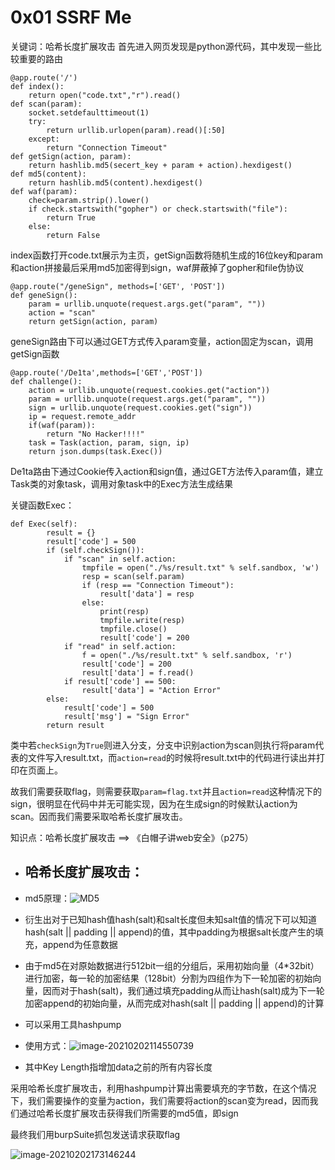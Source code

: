 # 0x01 SSRF Me
关键词：哈希长度扩展攻击
首先进入网页发现是python源代码，其中发现一些比较重要的路由

```
@app.route('/') 
def index(): 
    return open("code.txt","r").read() 
def scan(param): 
    socket.setdefaulttimeout(1) 
    try: 
        return urllib.urlopen(param).read()[:50] 
    except: 
        return "Connection Timeout" 
def getSign(action, param): 
    return hashlib.md5(secert_key + param + action).hexdigest() 
def md5(content): 
    return hashlib.md5(content).hexdigest() 
def waf(param): 
    check=param.strip().lower() 
    if check.startswith("gopher") or check.startswith("file"): 
        return True 
    else: 
        return False
```

index函数打开code.txt展示为主页，getSign函数将随机生成的16位key和param和action拼接最后采用md5加密得到sign，waf屏蔽掉了gopher和file伪协议

```
@app.route("/geneSign", methods=['GET', 'POST'])
def geneSign(): 
    param = urllib.unquote(request.args.get("param", "")) 
    action = "scan" 
    return getSign(action, param)
```

geneSign路由下可以通过GET方式传入param变量，action固定为scan，调用getSign函数

```
@app.route('/De1ta',methods=['GET','POST']) 
def challenge(): 
    action = urllib.unquote(request.cookies.get("action")) 
    param = urllib.unquote(request.args.get("param", "")) 
    sign = urllib.unquote(request.cookies.get("sign")) 
    ip = request.remote_addr 
    if(waf(param)): 
        return "No Hacker!!!!" 
    task = Task(action, param, sign, ip) 
    return json.dumps(task.Exec()) 
```

De1ta路由下通过Cookie传入action和sign值，通过GET方法传入param值，建立Task类的对象task，调用对象task中的Exec方法生成结果

关键函数Exec：

```
def Exec(self): 
        result = {}
        result['code'] = 500 
        if (self.checkSign()): 
            if "scan" in self.action: 
                tmpfile = open("./%s/result.txt" % self.sandbox, 'w') 
                resp = scan(self.param) 
                if (resp == "Connection Timeout"): 
                    result['data'] = resp 
                else: 
                    print(resp)
                    tmpfile.write(resp) 
                    tmpfile.close() 
                    result['code'] = 200 
            if "read" in self.action:
                f = open("./%s/result.txt" % self.sandbox, 'r') 
                result['code'] = 200 
                result['data'] = f.read() 
        	if result['code'] == 500:
            	result['data'] = "Action Error" 
        else: 
            result['code'] = 500 
            result['msg'] = "Sign Error" 
        return result
```

类中若`checkSign`为`True`则进入分支，分支中识别action为scan则执行将param代表的文件写入result.txt，而`action=read`的时候将result.txt中的代码进行读出并打印在页面上。

故我们需要获取flag，则需要获取`param=flag.txt`并且`action=read`这种情况下的sign，很明显在代码中并无可能实现，因为在生成sign的时候默认action为scan。因而我们需要采取哈希长度扩展攻击。

知识点：哈希长度扩展攻击 ==> 《白帽子讲web安全》（p275）

* ## 哈希长度扩展攻击：

* md5原理：<img src="C:\Gitbook\Import\heart1ess_s_ctf\assets\MD5.png" alt="MD5"  />

* 衍生出对于已知hash值hash(salt)和salt长度但未知salt值的情况下可以知道hash(salt || padding || append)的值，其中padding为根据salt长度产生的填充，append为任意数据

* 由于md5在对原始数据进行512bit一组的分组后，采用初始向量（4*32bit）进行加密，每一轮的加密结果（128bit）分割为四组作为下一轮加密的初始向量，因而对于hash(salt)，我们通过填充padding从而让hash(salt)成为下一轮加密append的初始向量，从而完成对hash(salt || padding || append)的计算

* 可以采用工具hashpump

* 使用方式：![image-20210202114550739](C:\Gitbook\Import\heart1ess_s_ctf\assets\CSRF1.png)

* 其中Key Length指增加data之前的所有内容长度

采用哈希长度扩展攻击，利用hashpump计算出需要填充的字节数，在这个情况下，我们需要操作的变量为action，我们需要将action的scan变为read，因而我们通过哈希长度扩展攻击获得我们所需要的md5值，即sign

最终我们用burpSuite抓包发送请求获取flag

![image-20210202173146244](C:\Gitbook\Import\heart1ess_s_ctf\assets\De1CTF1.png)